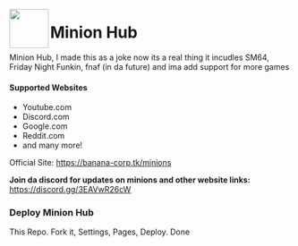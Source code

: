 <img align="left" width="70px" src="https://mir-s3-cdn-cf.behance.net/project_modules/disp/40393d10315413.560e2def3b35f.png"></img>


# Minion Hub


Minion Hub, I made this as a joke now its a real thing it incudles SM64, Friday Night Funkin, fnaf (in da future) and ima add support for more games



#### Supported Websites
- Youtube.com
- Discord.com
- Google.com
- Reddit.com
- and many more!


Official Site: <a href="https://banana-corp.tk/minions">https://banana-corp.tk/minions</a>

**Join da discord for updates on minions and other website links:** <a href="https://discord.gg/3EAVwR26cW">https://discord.gg/3EAVwR26cW</a>


### Deploy Minion Hub
This Repo. Fork it, Settings, Pages, Deploy. Done

